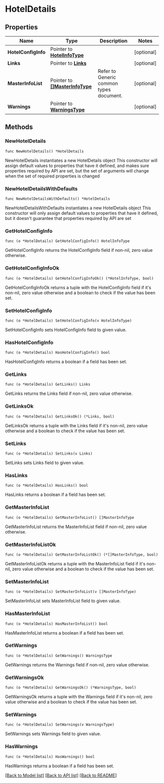 # HotelDetails

## Properties

Name | Type | Description | Notes
------------ | ------------- | ------------- | -------------
**HotelConfigInfo** | Pointer to [**HotelInfoType**](HotelInfoType.md) |  | [optional] 
**Links** | Pointer to [**Links**](Links.md) |  | [optional] 
**MasterInfoList** | Pointer to [**[]MasterInfoType**](MasterInfoType.md) | Refer to Generic common types document. | [optional] 
**Warnings** | Pointer to [**WarningsType**](WarningsType.md) |  | [optional] 

## Methods

### NewHotelDetails

`func NewHotelDetails() *HotelDetails`

NewHotelDetails instantiates a new HotelDetails object
This constructor will assign default values to properties that have it defined,
and makes sure properties required by API are set, but the set of arguments
will change when the set of required properties is changed

### NewHotelDetailsWithDefaults

`func NewHotelDetailsWithDefaults() *HotelDetails`

NewHotelDetailsWithDefaults instantiates a new HotelDetails object
This constructor will only assign default values to properties that have it defined,
but it doesn't guarantee that properties required by API are set

### GetHotelConfigInfo

`func (o *HotelDetails) GetHotelConfigInfo() HotelInfoType`

GetHotelConfigInfo returns the HotelConfigInfo field if non-nil, zero value otherwise.

### GetHotelConfigInfoOk

`func (o *HotelDetails) GetHotelConfigInfoOk() (*HotelInfoType, bool)`

GetHotelConfigInfoOk returns a tuple with the HotelConfigInfo field if it's non-nil, zero value otherwise
and a boolean to check if the value has been set.

### SetHotelConfigInfo

`func (o *HotelDetails) SetHotelConfigInfo(v HotelInfoType)`

SetHotelConfigInfo sets HotelConfigInfo field to given value.

### HasHotelConfigInfo

`func (o *HotelDetails) HasHotelConfigInfo() bool`

HasHotelConfigInfo returns a boolean if a field has been set.

### GetLinks

`func (o *HotelDetails) GetLinks() Links`

GetLinks returns the Links field if non-nil, zero value otherwise.

### GetLinksOk

`func (o *HotelDetails) GetLinksOk() (*Links, bool)`

GetLinksOk returns a tuple with the Links field if it's non-nil, zero value otherwise
and a boolean to check if the value has been set.

### SetLinks

`func (o *HotelDetails) SetLinks(v Links)`

SetLinks sets Links field to given value.

### HasLinks

`func (o *HotelDetails) HasLinks() bool`

HasLinks returns a boolean if a field has been set.

### GetMasterInfoList

`func (o *HotelDetails) GetMasterInfoList() []MasterInfoType`

GetMasterInfoList returns the MasterInfoList field if non-nil, zero value otherwise.

### GetMasterInfoListOk

`func (o *HotelDetails) GetMasterInfoListOk() (*[]MasterInfoType, bool)`

GetMasterInfoListOk returns a tuple with the MasterInfoList field if it's non-nil, zero value otherwise
and a boolean to check if the value has been set.

### SetMasterInfoList

`func (o *HotelDetails) SetMasterInfoList(v []MasterInfoType)`

SetMasterInfoList sets MasterInfoList field to given value.

### HasMasterInfoList

`func (o *HotelDetails) HasMasterInfoList() bool`

HasMasterInfoList returns a boolean if a field has been set.

### GetWarnings

`func (o *HotelDetails) GetWarnings() WarningsType`

GetWarnings returns the Warnings field if non-nil, zero value otherwise.

### GetWarningsOk

`func (o *HotelDetails) GetWarningsOk() (*WarningsType, bool)`

GetWarningsOk returns a tuple with the Warnings field if it's non-nil, zero value otherwise
and a boolean to check if the value has been set.

### SetWarnings

`func (o *HotelDetails) SetWarnings(v WarningsType)`

SetWarnings sets Warnings field to given value.

### HasWarnings

`func (o *HotelDetails) HasWarnings() bool`

HasWarnings returns a boolean if a field has been set.


[[Back to Model list]](../README.md#documentation-for-models) [[Back to API list]](../README.md#documentation-for-api-endpoints) [[Back to README]](../README.md)



